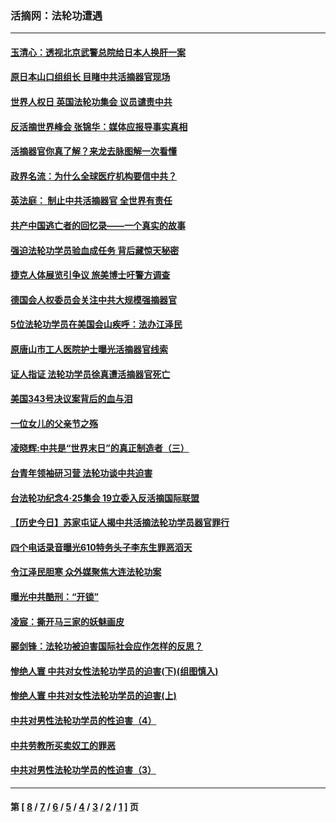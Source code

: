 ### 活摘网：法轮功遭遇
---
#### [玉清心：透视北京武警总院给日本人换肝一案](../../pages/nf5881/n13771978.md?05200430) 
#### [原日本山口组组长 目睹中共活摘器官现场](../../pages/nf5881/n13767360.md?05200430) 
#### [世界人权日 英国法轮功集会 议员谴责中共](../../pages/nf5881/n13431763.md?05200430) 
#### [反活摘世界峰会 张锦华：媒体应报导事实真相](../../pages/nf5881/n13278502.md?05200430) 
#### [活摘器官你真了解？来龙去脉图解一次看懂](../../pages/nf5881/n13013820.md?05200430) 
#### [政界名流：为什么全球医疗机构要信中共？](../../pages/nf5881/n11945479.md?05200430) 
#### [英法庭： 制止中共活摘器官 全世界有责任](../../pages/nf5881/n11330691.md?05200430) 
#### [共产中国逃亡者的回忆录——一个真实的故事](../../pages/nf5881/n10918649.md?05200430) 
#### [强迫法轮功学员验血成任务 背后藏惊天秘密](../../pages/nf5881/n4252384.md?05200430) 
#### [捷克人体展览引争议 旅美博士吁警方调查](../../pages/nf5881/n9429187.md?05200430) 
#### [德国会人权委员会关注中共大规模强摘器官](../../pages/nf5881/n8418950.md?05200430) 
#### [5位法轮功学员在美国会山疾呼：法办江泽民](../../pages/nf5881/n8101519.md?05200430) 
#### [原唐山市工人医院护士曝光活摘器官线索](../../pages/nf5881/n8076384.md?05200430) 
#### [证人指证 法轮功学员徐真遭活摘器官死亡](../../pages/nf5881/n8042467.md?05200430) 
#### [美国343号决议案背后的血与泪](../../pages/nf5881/n8020684.md?05200430) 
#### [一位女儿的父亲节之殇](../../pages/nf5881/n8014122.md?05200430) 
#### [凌晓辉:中共是“世界末日”的真正制造者（三）](../../pages/nf5881/n4210333.md?05200430) 
#### [台青年领袖研习营 法轮功谈中共迫害](../../pages/nf5881/n4141857.md?05200430) 
#### [台法轮功纪念4‧25集会 19立委入反活摘国际联盟](../../pages/nf5881/n4141821.md?05200430) 
#### [【历史今日】苏家屯证人揭中共活摘法轮功学员器官罪行](../../pages/nf5881/n4135912.md?05200430) 
#### [四个电话录音曝光610特务头子李东生罪恶滔天](../../pages/nf5881/n4040060.md?05200430) 
#### [令江泽民胆寒 众外媒聚焦大连法轮功案](../../pages/nf5881/n3932671.md?05200430) 
#### [曝光中共酷刑：“开锁”](../../pages/nf5881/n3889373.md?05200430) 
#### [凌宸：撕开马三家的妖魅画皮](../../pages/nf5881/n3849369.md?05200430) 
#### [郦剑锋：法轮功被迫害国际社会应作怎样的反思？](../../pages/nf5881/n3824560.md?05200430) 
#### [惨绝人寰 中共对女性法轮功学员的迫害(下)(组图慎入)](../../pages/nf5881/n3816285.md?05200430) 
#### [惨绝人寰 中共对女性法轮功学员的迫害(上)](../../pages/nf5881/n3815374.md?05200430) 
#### [中共对男性法轮功学员的性迫害（4）](../../pages/nf5881/n3769144.md?05200430) 
#### [中共劳教所买卖奴工的罪恶](../../pages/nf5881/n3769378.md?05200430) 
#### [中共对男性法轮功学员的性迫害（3）](../../pages/nf5881/n3768231.md?05200430) 

---
#### 第 [ [8](./8.md?05200430) / [7](./7.md?05200430) / [6](./6.md?05200430) / [5](./5.md?05200430) / [4](./4.md?05200430) / [3](./3.md?05200430) / [2](./2.md?05200430) / [1](./1.md?05200430) ] 页
